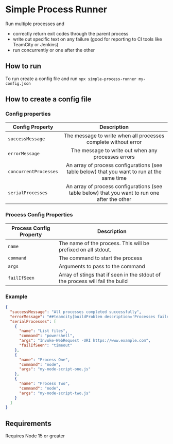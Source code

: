 # Simple Process Runner
Run multiple processes and 
* correctly return exit codes through the parent process
* write out specific text on any failure (good for reporting to CI tools like TeamCity or Jenkins)
* run concurrently or one after the other

## How to run

To run create a config file and run `npx simple-process-runner my-config.json`

## How to create a config file

### Config properties
| Config Property     |                                          Description                                          |
|---------------------|:---------------------------------------------------------------------------------------------:|
| `successMessage`    |                The message to write when all processes complete without error                 |
| `errorMessage`      |                      The message to write out when any processes errors                       |
| `concurrentProcesses` |  An array of process configurations (see table below) that you want to run at the same time   |
| `serialProcesses`   | An array of process configurations (see table below) that you want to run one after the other |

### Process Config Properties
| Process Config Property | Description                                                                   |
|-------------------------|-------------------------------------------------------------------------------|
| `name`                   | The name of the process. This will be prefixed on all stdout.                 |
| `command`                 | The command to start the process                                              |
| `args`                    | Arguments to pass to the command                                              |     
| `failIfSeen`              | Array of stings that if seen in the stdout of the process will fail the build |

### Example
```json
{
  "successMessage": "All processes completed successfully",
  "errorMessage": "##teamcity[buildProblem description='Processes failed to run']",
  "serialProcesses": [
    {
      "name": "List files",
      "command": "powershell",
      "args": "Invoke-WebRequest -URI https://www.example.com",
      "failIfSeen": "timeout"
    },
    {
      "name": "Process One",
      "command": "node",
      "args": "my-node-script-one.js"
    },
    {
      "name": "Process Two",
      "command": "node",
      "args": "my-node-script-two.js"
    }
  ]
}
```

## Requirements
Requires Node 15 or greater
